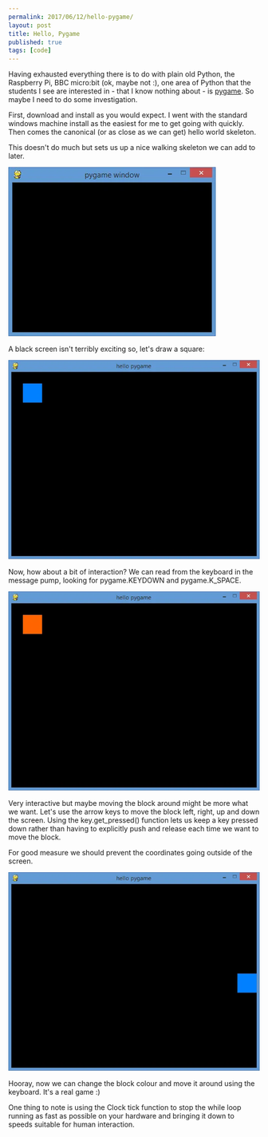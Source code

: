 ```yaml
---
permalink: 2017/06/12/hello-pygame/
layout: post
title: Hello, Pygame
published: true
tags: [code]
---
```


Having exhausted everything there is to do with plain old Python, the Raspberry Pi,
BBC micro:bit (ok, maybe not :), one area of Python that the students I see are interested in -
that I know nothing about - is <a href="https://www.pygame.org/">pygame</a>. So maybe I
need to do some investigation.

First, download and install as you would expect. I went with the standard windows machine install
as the easiest for me to get going with quickly. Then comes the canonical (or as close
as we can get) hello world skeleton.

<script src="https://gist.github.com/deejaygraham/923067d0d102011253bf8d61a357ee2f.js"></script>

This doesn't do much but sets us up a nice walking skeleton we can add to later.

![hello](/img/posts/hello-pygame/hello.webp)

A black screen isn't terribly exciting so, let's draw a square:

![block](/img/posts/hello-pygame/blue-block.webp)

<script src="https://gist.github.com/deejaygraham/bbdb250302aa7ab958961fef930cb9e0.js"></script>

Now, how about a bit of interaction? We can read from the keyboard in the message pump,
looking for pygame.KEYDOWN and pygame.K_SPACE.

![block](/img/posts/hello-pygame/orange-block.webp)

<script src="https://gist.github.com/deejaygraham/455e8b4698086000c03c02f50450dd9e.js"></script>

Very interactive but maybe moving the block around might be more what we want. Let's use the
arrow keys to move the block left, right, up and down the screen. Using the key.get_pressed() function
lets us keep a key pressed down rather than having to explicitly push and release each time we
want to move the block.

For good measure we should prevent the coordinates going outside of the screen.

![block](/img/posts/hello-pygame/move-block.webp)

<script src="https://gist.github.com/deejaygraham/df2bbb8c66ab738c3cc7d975d655f6fa.js"></script>

Hooray, now we can change the block colour and move it around using the keyboard. It's a
real game :)

One thing to note is using the Clock tick function to stop the while loop running as
fast as possible on your hardware and bringing it down to speeds suitable for human
interaction.
